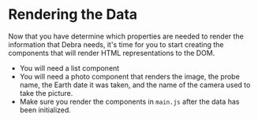 # Rendering the Data

Now that you have determine which properties are needed to render the information that Debra needs, it's time for you to start creating the components that will render HTML representations to the DOM.

* You will need a list component
* You will need a photo component that renders the image, the probe name, the Earth date it was taken, and the name of the camera used to take the picture.
* Make sure you render the components in `main.js` after the data has been initialized.